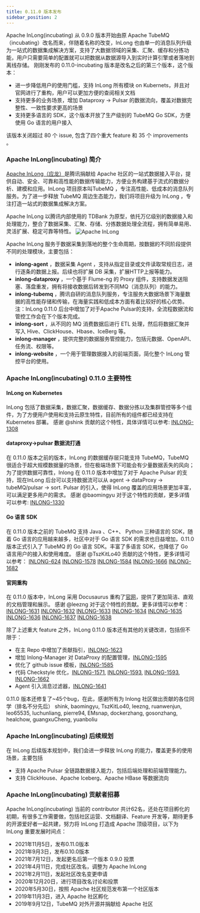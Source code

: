 ```yaml
---
title: 0.11.0 版本发布
sidebar_position: 2
---
```


Apache InLong(incubating) 从 0.9.0 版本开始由原 Apache TubeMQ（incubating）改名而来，伴随着名称的改变，InLong 也由单一的消息队列升级为一站式的数据集成解决方案，支持了大数据领域的采集、汇聚、缓存和分拣功能，用户只需要简单的配置就可以把数据从数据源导入到实时计算引擎或者落地到离线存储。
刚刚发布的 0.11.0-incubating 版本是改名之后的第三个版本，这个版本：
- 进一步降低用户的使用门槛，支持 InLong 所有模块 on Kubernets，并且对官网进行了重构，用户可以更加方便的查阅相关文档
- 支持更多的业务场景，增加 Dataproxy -> Pulsar 的数据流向，覆盖对数据完整性、一致性要求更高的场景
- 支持更多语言的 SDK，这个版本开放了生产级别的 TubeMQ Go SDK，方便使用 Go 语言的用户接入

该版本关闭超过 80 个 issue, 包含了四个重大 feature 和 35 个 improvements 。

### Apache InLong(incubating) 简介
[Apache InLong（应龙）](https://inlong.apache.org/zh-cn/)是腾讯捐献给 Apache 社区的一站式数据接入平台，提供自动、安全、可靠和高性能的数据传输能力，方便业务构建基于流式的数据分析、建模和应用。InLong 项目原本叫TubeMQ ，专注高性能、低成本的消息队列服务。为了进一步释放 TubeMQ 周边生态能力，我们将项目升级为 InLong ，专注打造一站式的数据集成解决方案。

Apache InLong 以腾讯内部使用的 TDBank 为原型，依托万亿级别的数据接入和处理能力，整合了数据采集、汇聚、存储、分拣数据处理全流程，拥有简单易用、灵活扩展、稳定可靠等特性。
<img src="/img/inlong_architecture.png" align="center" alt="Apache InLong"/>

 Apache InLong 服务于数据采集到落地的整个生命周期，按数据的不同阶段提供不同的处理模块，主要包括：
 - **inlong-agent** ，数据采集 Agent ，支持从指定目录或文件读取常规日志，进行逐条的数据上报。后续也将扩展 DB 采集，扩展HTTP上报等能力。
 - **inlong-dataproxy** ，一个基于 Flume-ng 的 Proxy 组件，支持数据发送阻塞、落盘重发，拥有将接收数据后转发到不同MQ（消息队列）的能力。
 - **inlong-tubemq** ，腾讯自研的消息队列服务，专注服务大数据场景下海量数据的高性能存储和传输，在海量实践和低成本方面有着比较好的核心优势。 注：InLong 0.11.0 后台中增加了对于Apache Pulsar的支持，全流程数据流和管控工作会在下个版本完成。
 - **inlong-sort** ，从不同的 MQ 消费数据后进行 ETL 处理，然后将数据汇聚并写入 Hive、ClickHouse、Hbase、IceBerg 等。
 - **inlong-manager** ，提供完整的数据服务管控能力，包括元数据、OpenAPI、任务流、权限等。
 - **inlong-website** ，一个用于管理数据接入的前端页面，简化整个 InLong 管控平台的使用。

### Apache InLong(incubating) 0.11.0 主要特性
#### InLong on Kubernetes 
InLong 包括了数据采集，数据汇聚，数据缓存、数据分拣以及集群管控等多个组件，为了方便用户使用和支持云原生特性，目前所有的组件都已经支持在 Kubernetes 部署。
感谢 @shink 贡献的这个特性，具体详情可以参考:
[INLONG-1308](https://github.com/apache/incubator-inlong/issues/1308)

#### dataproxy->pulsar 数据流打通
在 0.11.0 版本之前的版本，InLong 的数据缓存层只能支持 TubeMQ，TubeMQ 很适合于超大规模数据量的场景，但在极端场景下可能会有少量数据丢失的风向；为了提供数据可靠性，Inlong 在 0.11.0 版本中增加了对于 Apache Pulsar 的支持，现在InLong 后台可以支持数据流可以从 agent -> dataProxy -> tubeMQ/pulsar -> sort.  Pulsar 的引入，使得 InLong 覆盖的应用场景更加丰富，可以满足更多用户的需求。
感谢 @baomingyu 对于这个特性的贡献，更多详情可以参考:
[INLONG-1330](https://github.com/apache/incubator-inlong/issues/1330)

#### Go 语言 SDK
在 0.11.0 版本之前的 TubeMQ 支持 Java 、C++、 Python 三种语言的 SDK，随着 Go 语言的应用越来越多，社区中对于 Go 语言 SDK 的需求也日益增加，0.11.0 版本正式引入了 TubeMQ 的 Go 语言 SDK。丰富了多语言 SDK，也降低了 Go 语言用户的接入和使用难度。
感谢 @TszKitLo40 贡献的这个特性，更多详情可以参考：
[INLONG-624](https://github.com/apache/incubator-inlong/issues/624)
[INLONG-1578](https://github.com/apache/incubator-inlong/issues/1570)
[INLONG-1584](https://github.com/apache/incubator-inlong/issues/1584)
[INLONG-1666](https://github.com/apache/incubator-inlong/issues/1666)
[INLONG-1682](https://github.com/apache/incubator-inlong/issues/1682)

#### 官网重构
在 0.11.0 版本中，InLong 采用 Docusaurus 重构了[官网](https://inlong.apache.org/)，提供了更加简洁、直观的文档管理和展示。
感谢 @leezng 对于这个特性的贡献。更多详情可以参考：
[INLONG-1631](https://github.com/apache/incubator-inlong/issues/1631)
[INLONG-1632](https://github.com/apache/incubator-inlong/issues/1632)
[INLONG-1633](https://github.com/apache/incubator-inlong/issues/1633)
[INLONG-1634](https://github.com/apache/incubator-inlong/issues/1634)
[INLONG-1635](https://github.com/apache/incubator-inlong/issues/1635)
[INLONG-1636](https://github.com/apache/incubator-inlong/issues/1636)
[INLONG-1637](https://github.com/apache/incubator-inlong/issues/1637)
[INLONG-1638](https://github.com/apache/incubator-inlong/issues/1638)

除了上述重大 feature 之外，InLong 0.11.0 版本还有其他的关键改进，包括但不限于：
- 在主 Repo 中增加了贡献指引，[INLONG-1623](https://github.com/apache/incubator-inlong/issues/1623)
- 增加 Inlong-Manager 对 DataProxy 的配置管理，[INLONG-1595](https://github.com/apache/incubator-inlong/issues/1595)
- 优化了 github issue 模板，[INLONG-1585](https://github.com/apache/incubator-inlong/issues/1585)
- 代码 Checkstyle 优化，[INLONG-1571](https://github.com/apache/incubator-inlong/issues/1571), [INLONG-1593](https://github.com/apache/incubator-inlong/issues/1593), [INLONG-1593](https://github.com/apache/incubator-inlong/issues/1593), [INLONG-1662](https://github.com/apache/incubator-inlong/issues/1662)
- Agent 引入消息过滤器，[INLONG-1641](https://github.com/apache/incubator-inlong/issues/1641)

0.11.0 版本还修复了~45个bug，在此，感谢所有为 Inlong 社区做出贡献的各位同学（排名不分先后）
shink, baomingyu, TszKitLo40, leezng, ruanwenjun, leo65535, luchunliang, pierre94, EMsnap, dockerzhang, gosonzhang, healchow, guangxuCheng, yuanboliu


### Apache InLong(incubating) 后续规划
在 InLong 后续版本规划中，我们会进一步释放 InLong 的能力，覆盖更多的使用场景，主要包括

- 支持 Apache Pulsar 全链路数据接入能力，包括后端处理和前端管理能力。
- 支持 ClickHouse、Apache Iceberg、Apache HBase 等数据流向

### Apache InLong(incubating) 贡献者招募
Apache InLong(incubating) 当前的 contributor 共计62名，还处在项目孵化的初期，有很多工作需要做，包括社区运营、文档翻译、Feature 开发等，期待更多的开源爱好者一起共建，努力将 InLong 打造成 Apache 顶级项目，以下为 InLong 重要发展时间点：
- 2021年11月5日，发布0.11.0版本
- 2021年9月3日，发布0.10.0版本
- 2021年7月12日，发起更名后第一个版本 0.9.0 投票
- 2021年4月11日，完成社区改名，调整为 Apache InLong
- 2021年2月11日，发起社区改名变更申请
- 2020年12月20日，进行项目改名讨论和投票
- 2020年5月30日，按照 Apache 社区规范发布第一个社区版本
- 2019年11月3日，进入 Apache 社区孵化
- 2019年9月12日，TubeMQ 对外开源并捐献给 Apache 社区

